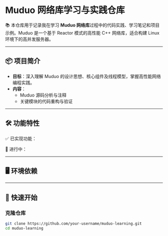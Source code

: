 # Muduo 网络库学习与实践仓库

📚 本仓库用于记录我在学习 ​**Muduo 网络库**过程中的代码实践、学习笔记和项目示例。Muduo 是一个基于 Reactor 模式的高性能 C++ 网络库，适合构建 Linux 环境下的高并发服务器。

---

## 📦 项目简介

- ​**目标**​：深入理解 Muduo 的设计思想、核心组件及线程模型，掌握高性能网络编程实践。
- ​**内容**​：
  - Muduo 源码分析与注释
  - 关键模块的代码重构与验证

---

## 🛠️ 功能特性

✅ 已实现功能：


🔧 进行中：


---

## 🖥️ 环境依赖

---

## 🚀 快速开始

### 克隆仓库
```bash
git clone https://github.com/your-username/muduo-learning.git
cd muduo-learning
